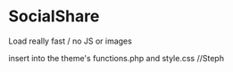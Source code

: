 # SocialShare

Load really fast / no JS or images

insert into the theme's functions.php and style.css
//Steph
